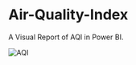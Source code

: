 # Air-Quality-Index
A Visual Report of AQI in Power BI.

![AQI](https://github.com/user-attachments/assets/c3bd76ad-4d00-4c01-8896-fb764cd5a621)
